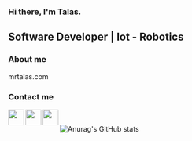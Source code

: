 ### Hi there, I'm Talas.
	
	
## Software Developer | Iot - Robotics

### About me

mrtalas.com

### Contact me

<a href="https://www.linkedin.com/in/muhammedalitalas/"><img height="32" width="32" src="https://unpkg.com/simple-icons@v6/icons/linkedin.svg" align="left" /></a>
<a href="https://www.instagram.com/mrtalas06/"><img height="32" width="32" src="https://unpkg.com/simple-icons@v6/icons/instagram.svg" align="left" /></a>
<a href="https://www.instagram.com/mrtalas06/"><img height="32" width="32" src="https://unpkg.com/simple-icons@v6/icons/instagram.svg" align="left" /></a>

<br />

![Anurag's GitHub stats](https://github-readme-stats.vercel.app/api/top-langs/?username=MrTalas&layout=demo)




	
